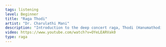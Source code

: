 ```yaml
---
tags: listening
level: Beginner
title: "Raga Thodi"
artist: "Dr. Charulathi Mani"
description: "Introduction to the deep concert raga, Thodi (Hanumathodi)"
video: https://www.youtube.com/watch?v=OYeLEARVak0
type: raga
---
```


